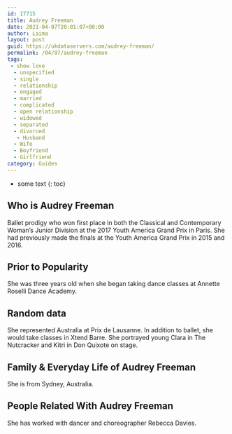 ```yaml
---
id: 17715
title: Audrey Freeman
date: 2021-04-07T20:01:07+00:00
author: Laima
layout: post
guid: https://ukdataservers.com/audrey-freeman/
permalink: /04/07/audrey-freeman
tags:
 - show love
  - unspecified
  - single
  - relationship
  - engaged
  - married
  - complicated
  - open relationship
  - widowed
  - separated
  - divorced
   - Husband
  - Wife
  - Boyfriend
  - Girlfriend
category: Guides
---
```


* some text
{: toc}


## Who is Audrey Freeman
                  
                  
                  
Ballet prodigy who won first place in both the Classical and Contemporary Woman&#8217;s Junior Division at the 2017 Youth America Grand Prix in Paris. She had previously made the finals at the Youth America Grand Prix in 2015 and 2016. 
                  
              
            
              
            
                
                
                
## Prior to Popularity
                  
                  
                  
She was three years old when she began taking dance classes at Annette Roselli Dance Academy. 
                  
              
            
              
            
                
                
                
## Random data
                  
                  
                  
She represented Australia at Prix de Lausanne. In addition to ballet, she would take classes in Xtend Barre. She portrayed young Clara in The Nutcracker and Kitri in Don Quixote on stage. 
                  
              
            
              
            
                
                
                
## Family & Everyday Life of Audrey Freeman
                  
                  
                  
She is from Sydney, Australia. 
                  
              
            
              
            
                
                
                
## People Related With Audrey Freeman
                  
                  
                  
She has worked with dancer and choreographer Rebecca Davies. 
                  
              
            
              
            
                
              
            
              
              
            
            
              
            
          
          
          